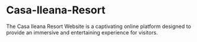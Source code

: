 # Casa-Ileana-Resort
The Casa Ileana Resort Website is a captivating online platform designed to provide an immersive and entertaining experience for visitors. 
